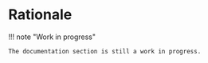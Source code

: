 # Rationale

!!! note "Work in progress"

    The documentation section is still a work in progress.

